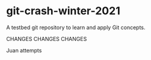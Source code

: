 # git-crash-winter-2021

A testbed git repository to learn and apply Git concepts.

CHANGES CHANGES CHANGES

Juan attempts

